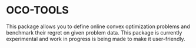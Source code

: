 # OCO-TOOLS
This package allows you to define online convex optimization problems and benchmark their regret on given problem data. This package is currently experimental and work in progress is being made to make it user-friendly.

